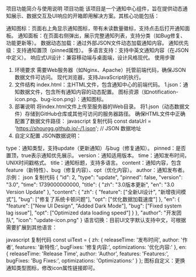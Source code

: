项目功能简介与使用说明
项目功能
该项目是一个通知中心组件，旨在提供动态通知展示、数据交互及UI响应的开箱即用解决方案。其核心功能包括：

通知图标：页面右上角显示通知图标，带有未读数量徽标，支持点击后打开通知面板。
通知面板：在页面右侧弹出，展示完整通知列表，支持分类（如Bug修复、功能更新等）。
数据动态加载：通过外部JSON文件动态加载通知内容。
通知优先级：支持通知置顶（pinned属性）。
多语言支持：支持中英文通知内容（在JSON中定义）。
响应式UI设计：兼容移动端与桌面端，设计风格现代。
使用步骤
1. 环境要求
需要Web服务器（如Nginx、Apache）托管前端代码，确保JSON数据文件可访问。
现代浏览器，支持JavaScript的执行。
2. 文件结构
index.html：主HTML文件，包含通知中心的前端代码。
1.json：通知数据文件，包含所有通知内容的动态配置。
图标资源（如notification-icon.png、bug-icon.png）：通知图标。
3. 部署说明
将index.html文件上传至服务器的Web目录。
将1.json（动态数据文件）存储到GitHub仓库或其他可访问的服务器路径。
确保HTML文件中正确配置了数据文件路径：
javascript
复制代码
const dataUrl = 'https://shourgg.github.io/-/1.json'; // JSON 数据地址
4. 自定义配置
JSON数据说明：

type：通知类型，支持update（更新通知）与bug（修复通知）。
pinned：是否置顶，true表示通知优先展示。
version：通知适用版本。
time：通知发布时间，UNIX时间戳格式。
title：通知标题，支持多语言。
content：通知内容，包含feature（新特性）、bug（修复内容）、opt（优化内容）。
author：通知发布者。
示例：
json
复制代码
{
  "id": 2,
  "type": "update",
  "pinned": false,
  "version": "3.0",
  "time": 1739000000000,
  "title": {
    "zh": "3.0版本更新",
    "en": "3.0 Version Update"
  },
  "content": {
    "zh": {
      "feature": ["全新UI设计", "新增夜间模式"],
      "bug": ["修复了系统卡顿问题"],
      "opt": ["优化数据加载速度"]
    },
    "en": {
      "feature": ["New UI Design", "Added Dark Mode"],
      "bug": ["Fixed system lag issue"],
      "opt": ["Optimized data loading speed"]
    }
  },
  "author": "开发团队",
  "icon": "update-icon.png"
}
语言切换：目前UI文字默认支持中文，可根据需要扩展到其他语言：

javascript
复制代码
const uiText = {
  zh: {
    releaseTime: '发布时间',
    author: '作者',
    features: '新特性:',
    bugFixes: '修复内容:',
    optimizations: '优化内容:'
  },
  en: {
    releaseTime: 'Release Time',
    author: 'Author',
    features: 'Features:',
    bugFixes: 'Bug Fixes:',
    optimizations: 'Optimizations:'
  }
};
图标自定义：更换通知类型图标，修改icon属性链接即可。
